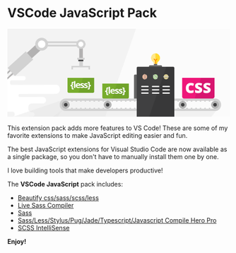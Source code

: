 # VSCode JavaScript Pack

![Banner](assets/banner.png)

This extension pack adds more features to VS Code! These are some of my favorite extensions to make JavaScript editing easier and fun.

The best JavaScript extensions for Visual Studio Code are now available as a single package, so you don't have to manually install them one by one.

I love building tools that make developers productive!

The **VSCode JavaScript** pack includes:

* [Beautify css/sass/scss/less](https://marketplace.visualstudio.com/items?itemName=michelemelluso.code-beautifier)
* [Live Sass Compiler](https://marketplace.visualstudio.com/items?itemName=glenn2223.live-sass)
* [Sass](https://marketplace.visualstudio.com/items?itemName=syler.sass-indented)
* [Sass/Less/Stylus/Pug/Jade/Typescript/Javascript Compile Hero Pro](https://marketplace.visualstudio.com/items?itemName=Wscats.eno)
* [SCSS IntelliSense](https://marketplace.visualstudio.com/items?itemName=mrmlnc.vscode-scss)

**Enjoy!**

